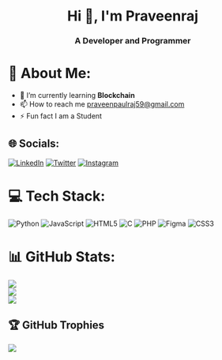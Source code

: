 <!--
<h1 align="center">Hi 👋, I'm Praveenraj</h1>
<h3 align="center">A passionate developer</h3>

<h3>💫About Me:</h3>
<li>🌱 I’m currently learning Machine Learning</li>
<li>💬 Ask me about Python,Java,C,DSA</li>
<h3 align="left">Socials:</h3>
<p align="left">
<a href="https://twitter.com/pravveee" target="blank"><img align="center" src="https://raw.githubusercontent.com/rahuldkjain/github-profile-readme-generator/master/src/images/icons/Social/twitter.svg" alt="pravveee" height="20" width="70" /></a>
<a href="https://linkedin.com/in/praveenraj-p" target="blank"><img align="center" src="https://raw.githubusercontent.com/rahuldkjain/github-profile-readme-generator/master/src/images/icons/Social/linked-in-alt.svg" alt="praveenraj-p" height="30" width="40" /></a>
</p>
  
<h3 align="left">Languages and Tools:</h3>
<p align="left"> <a href="https://www.cprogramming.com/" target="_blank" rel="noreferrer"> <img src="https://raw.githubusercontent.com/devicons/devicon/master/icons/c/c-original.svg" alt="c" width="40" height="40"/> </a> <a href="https://www.w3schools.com/css/" target="_blank" rel="noreferrer"> <img src="https://raw.githubusercontent.com/devicons/devicon/master/icons/css3/css3-original-wordmark.svg" alt="css3" width="40" height="40"/> </a> <a href="https://www.w3.org/html/" target="_blank" rel="noreferrer"> <img src="https://raw.githubusercontent.com/devicons/devicon/master/icons/html5/html5-original-wordmark.svg" alt="html5" width="40" height="40"/> </a> <a href="https://www.java.com" target="_blank" rel="noreferrer"> <img src="https://raw.githubusercontent.com/devicons/devicon/master/icons/java/java-original.svg" alt="java" width="40" height="40"/> </a> <a href="https://developer.mozilla.org/en-US/docs/Web/JavaScript" target="_blank" rel="noreferrer"> <img src="https://raw.githubusercontent.com/devicons/devicon/master/icons/javascript/javascript-original.svg" alt="javascript" width="40" height="40"/> </a> <a href="https://www.mysql.com/" target="_blank" rel="noreferrer"> <img src="https://raw.githubusercontent.com/devicons/devicon/master/icons/mysql/mysql-original-wordmark.svg" alt="mysql" width="40" height="40"/> </a> <a href="https://www.python.org" target="_blank" rel="noreferrer"> <img src="https://raw.githubusercontent.com/devicons/devicon/master/icons/python/python-original.svg" alt="python" width="40" height="40"/> </a> </p>

<p><img align="left" src="https://github-readme-stats.vercel.app/api/top-langs?username=praveenraj59&show_icons=true&locale=en&layout=compact" alt="praveenraj59" style="background-color: black;"/></p>
  

<p>&nbsp;<img align="center" src="https://github-readme-stats.vercel.app/api?username=praveenraj59&show_icons=true&locale=en" alt="praveenraj59" /></p>

<p><img align="center" src="https://github-readme-streak-stats.herokuapp.com/?user=praveenraj59&" alt="praveenraj59" /></p>
--->


<h1 align="center">Hi 👋, I'm Praveenraj</h1>
<h3 align="center">A Developer and  Programmer</h3>



# 💫 About Me:
- 🌱 I’m currently learning <b>Blockchain</b>
- 📫 How to reach me praveenpaulraj59@gmail.com
- ⚡ Fun fact I am a Student<br>



## 🌐 Socials:
[![LinkedIn](https://img.shields.io/badge/LinkedIn-%230077B5.svg?logo=linkedin&logoColor=white)](https://linkedin.com/in/praveenraj-p-80b4b7249/) [![Twitter](https://img.shields.io/badge/Twitter-%231DA1F2.svg?logo=Twitter&logoColor=white)](https://twitter.com/Pravveee)
[![Instagram](https://img.shields.io/badge/Instagram-%23E4405F.svg?logo=Instagram&logoColor=white)](https://instagram.com/pravveee_)

# 💻 Tech Stack:
![Python](https://img.shields.io/badge/python-3670A0?style=plastic&logo=python&logoColor=ffdd54) ![JavaScript](https://img.shields.io/badge/javascript-%23323330.svg?style=plastic&logo=javascript&logoColor=%23F7DF1E) ![HTML5](https://img.shields.io/badge/html5-%23E34F26.svg?style=plastic&logo=html5&logoColor=white) ![C](https://img.shields.io/badge/c-%2300599C.svg?style=plastic&logo=c&logoColor=white) ![PHP](https://img.shields.io/badge/php-%23777BB4.svg?style=plastic&logo=php&logoColor=white)	![Figma](https://img.shields.io/badge/figma-%23F24E1E.svg?style=plastic&logo=figma&logoColor=white)  ![CSS3](https://img.shields.io/badge/css3-%231572B6.svg?style=plastic&logo=css3&logoColor=white) 
# 📊 GitHub Stats:
![](https://github-readme-stats.vercel.app/api?username=Praveenraj59&theme=dark&hide_border=true&include_all_commits=false&count_private=false)<br/>
![](https://github-readme-streak-stats.herokuapp.com/?user=Praveenraj59&theme=dark&hide_border=true)<br/>
![](https://github-readme-stats.vercel.app/api/top-langs/?username=Praveenraj59&theme=dark&hide_border=true&include_all_commits=false&count_private=false&layout=compact)

## 🏆 GitHub Trophies
![](https://github-profile-trophy.vercel.app/?username=Praveenraj59&theme=gruvbox&no-frame=false&no-bg=false&margin-w=4)


